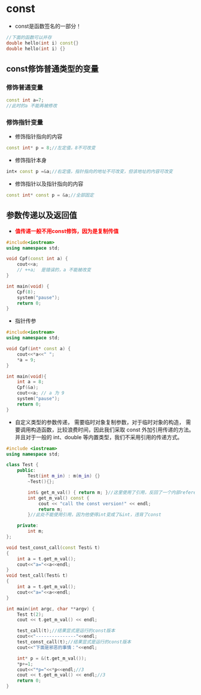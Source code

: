 # const

* const是函数签名的一部分！

```C++
//下面的函数可以并存
double hello(int i) const{}
double hello(int i) {}
```

## const修饰普通类型的变量

### 修饰普通变量

```C++
const int a=7;
//此时的a 不能再被修改
```

### 修饰指针变量

* 修饰指针指向的内容

```C++
const int* p = 8;//左定值，8不可改变
```

* 修饰指针本身

```C++
int× const p =&a;//右定值，指针指向的地址不可改变，但该地址的内容可改变
```

* 修饰指针以及指针指向的内容

```C++
const int* const p = &a;//全部固定
```

## 参数传递以及返回值

* <font color=#FF0000>**值传递一般不用const修饰，因为是复制传值**</font>

```C++
#include<iostream>
using namespace std;

void Cpf(const int a) {
    cout<<a;
    // ++a;  是错误的，a 不能被改变
}

int main(void) {
    Cpf(8);
    system("pause");
    return 0;
}

```

* 指针传参

```C++
#include<iostream>
using namespace std;

void Cpf(int* const a) {
    cout<<*a<<" ";
    *a = 9;
}

int main(void){
    int a = 8;
    Cpf(&a);
    cout<<a; // a 为 9
    system("pause");
    return 0;
}
```

* 自定义类型的参数传递， 需要临时对象复制参数，对于临时对象的构造，
需要调用构造函数，比较浪费时间，因此我们采取 const 外加引用传递的方法。
并且对于一般的 int、double 等内置类型，我们不采用引用的传递方式。

```C++
#include <iostream>
using namespace std;

class Test {
    public:
        Test(int m_in) : m(m_in) {}
        ~Test(){};

        int& get_m_val() { return m; }//这里使用了引用，反回了一个内部reference的引用；
        int get_m_val() const {
            cout << "call the const version!" << endl;
            return m;
        }//此处不能使用引用，因为他使得int变成了&int，违背了const

    private:
        int m;
};

void test_const_call(const Test& t)
{
    int a = t.get_m_val();
    cout<<"a="<<a<<endl;
}
void test_call(Test& t)
{
    int a = t.get_m_val();
    cout<<"a="<<a<<endl;
}

int main(int argc, char **argv) {
    Test t(2);
    cout << t.get_m_val() << endl;

    test_call(t);//结果显式是运行的const版本
    cout<<"---------------"<<endl;
    test_const_call(t);//结果显式是运行的const版本
    cout<<"下面是邪恶的事情："<<endl;

    int* p = &(t.get_m_val());
    *p+=1;
    cout<<"*p="<<*p<<endl;//3
    cout << t.get_m_val() << endl;//3
    return 0;
}

```

